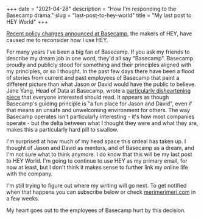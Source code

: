 +++
date = "2021-04-28"
description = "How I'm responding to the Basecamp drama."
slug = "last-post-to-hey-world"
title = "My last post to HEY World"
+++

[Recent policy changes announced at Basecamp](https://world.hey.com/jason/changes-at-basecamp-7f32afc5), the makers of HEY, 
have caused me to reconsider how I use HEY. 

For many years I've been a big fan of Basecamp. If you ask my friends to describe my dream job in one word, 
they'd all say "Basecamp". Basecamp proudly and publicly stood for something and their principles aligned 
with my principles, or so I thought. In the past few days there have been a flood of stories from current 
and past employees of Basecamp that paint a different picture than what Jason or David would have the public 
to believe. Jane Yang, Head of Data at Basecamp, wrote a [particularly disheartening piece](https://janeyang.org/2021/04/27/an-open-letter-to-jason-and-david/) that everyone 
interested should read. It appears as though Basecamp's guiding principle is "a fun place for Jason and David", 
even if that means an unsafe and unwelcoming environment for others. The way Basecamp operates isn't 
particularly interesting - it's how most companies operate - but the delta between what I thought they were 
and what they are, makes this a particularly hard pill to swallow.

I'm surprised at how much of my head space this ordeal has taken up. I thought of Jason and David as mentors, 
and of Basecamp as a dream, and I'm not sure what to think anymore. I do know that this will be my last post 
to HEY World. I'm going to continue to use HEY as my primary email, for now at least, but I don't think it 
makes sense to further link my online life with the company.

I'm still trying to figure out where my writing will go next. To get notified when that happens you can 
subscribe below or check [merimerimeri.com](https://merimerimeri.com) in a few weeks.

My heart goes out to the employees of Basecamp hurt by this decision. 
